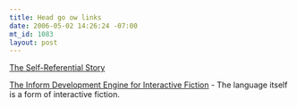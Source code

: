 ```yaml
--- 
title: Head go ow links
date: 2006-05-02 14:26:24 -07:00
mt_id: 1083
layout: post
---
```

[The Self-Referential Story][1]

[The Inform Development Engine for Interactive Fiction][2] - The language itself is a form of interactive fiction.

   [1]: http://www.math.uchicago.edu/~chruska/recursive/moser.html
   [2]: http://sigfpe.blogspot.com/2006/05/most-amazing-development-environment.html

